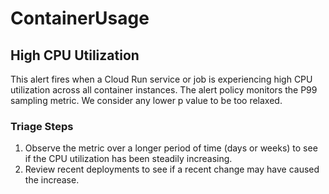 # ContainerUsage

## High CPU Utilization

This alert fires when a Cloud Run service or job is experiencing high CPU utilization across all container instances. The alert policy monitors the P99 sampling metric. We consider any lower p value to be too relaxed. 

### Triage Steps

1. Observe the metric over a longer period of time (days or weeks) to see if the CPU utilization has been steadily increasing.
2. Review recent deployments to see if a recent change may have caused the increase.
